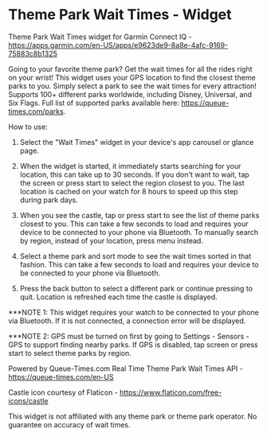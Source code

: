 # Theme Park Wait Times - Widget
Theme Park Wait Times widget for Garmin Connect IQ - https://apps.garmin.com/en-US/apps/e9623de9-8a8e-4afc-9169-75883c8b1325

Going to your favorite theme park? Get the wait times for all the rides right on your wrist! This widget uses your GPS location to find the closest theme parks to you. Simply select a park to see the wait times for every attraction! Supports 100+ different parks worldwide, including Disney, Universal, and Six Flags. Full list of supported parks available here: https://queue-times.com/parks.

How to use:

1) Select the "Wait Times" widget in your device's app carousel or glance page.

2) When the widget is started, it immediately starts searching for your location, this can take up to 30 seconds. If you don't want to wait, tap the screen or press start to select the region closest to you. The last location is cached on your watch for 8 hours to speed up this step during park days.

3) When you see the castle, tap or press start to see the list of theme parks closest to you. This can take a few seconds to load and requires your device to be connected to your phone via Bluetooth. To manually search by region, instead of your location, press menu instead.

4) Select a theme park and sort mode to see the wait times sorted in that fashion. This can take a few seconds to load and requires your device to be connected to your phone via Bluetooth.

5) Press the back button to select a different park or continue pressing to quit. Location is refreshed each time the castle is displayed.

***NOTE 1: This widget requires your watch to be connected to your phone via Bluetooth. If it is not connected, a connection error will be displayed.

***NOTE 2: GPS must be turned on first by going to Settings - Sensors - GPS to support finding nearby parks. If GPS is disabled, tap screen or press start to select theme parks by region.

Powered by Queue-Times.com Real Time Theme Park Wait Times API - https://queue-times.com/en-US

Castle icon courtesy of Flaticon - https://www.flaticon.com/free-icons/castle

This widget is not affiliated with any theme park or theme park operator. No guarantee on accuracy of wait times.